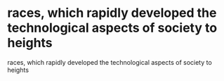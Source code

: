 # races, which rapidly developed the technological aspects of society to heights

races, which rapidly developed the technological aspects of society to heights